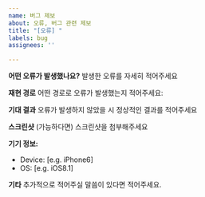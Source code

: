 ```yaml
---
name: 버그 제보
about: 오류, 버그 관련 제보
title: "[오류] "
labels: bug
assignees: ''

---
```


**어떤 오류가 발생했나요?**
발생한 오류를 자세히 적어주세요


**재현 경로**
어떤 경로로 오류가 발생했는지 적어주세요:


**기대 결과**
오류가 발생하지 않았을 시 정상적인 결과를 적어주세요


**스크린샷**
(가능하다면) 스크린샷을 첨부해주세요


**기기 정보:**
 - Device: [e.g. iPhone6]
 - OS: [e.g. iOS8.1]

**기타**
추가적으로 적어주실 말씀이 있다면 적어주세요.
